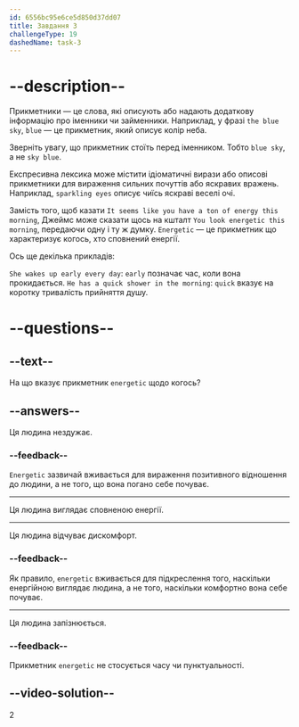 ```yaml
---
id: 6556bc95e6ce5d850d37dd07
title: Завдання 3
challengeType: 19
dashedName: task-3
---
```


# --description--

Прикметники — це слова, які описують або надають додаткову інформацію про іменники чи займенники. Наприклад, у фразі `the blue sky`, `blue` — це прикметник, який описує колір неба.

Зверніть увагу, що прикметник стоїть перед іменником. Тобто `blue sky`, а не `sky blue`.

Експресивна лексика може містити ідіоматичні вирази або описові прикметники для вираження сильних почуттів або яскравих вражень. Наприклад, `sparkling eyes` описує чиїсь яскраві веселі очі.

Замість того, щоб казати `It seems like you have a ton of energy this morning`, Джеймс може сказати щось на кшталт `You look energetic this morning`, передаючи одну і ту ж думку. `Energetic` — це прикметник що характеризує когось, хто сповнений енергії.

Ось ще декілька прикладів:

`She wakes up early every day`: `early` позначає час, коли вона прокидається. `He has a quick shower in the morning`: `quick` вказує на коротку тривалість прийняття душу.

# --questions--

## --text--

На що вказує прикметник `energetic` щодо когось?

## --answers--

Ця людина нездужає.

### --feedback--

`Energetic` зазвичай вживається для вираження позитивного відношення до людини, а не того, що вона погано себе почуває.

---

Ця людина виглядає сповненою енергії.

---

Ця людина відчуває дискомфорт.

### --feedback--

Як правило, `energetic` вживається для підкреслення того, наскільки енергійною виглядає людина, а не того, наскільки комфортно вона себе почуває.

---

Ця людина запізнюється.

### --feedback--

Прикметник `energetic` не стосується часу чи пунктуальності.

## --video-solution--

2
